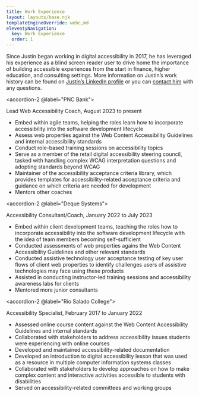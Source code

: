 ```yaml
---
title: Work Experience
layout: layouts/base.njk
templateEngineOverride: webc,md
eleventyNavigation:
  key: Work Experience
  order: 1
---
```

Since Justin began working in digital accessibility in 2017, he has leveraged his experience as a blind screen reader user to drive home the importance of building accessible experiences from the start in finance, higher education, and consulting settings. More information on Justin’s work history can be found on [Justin’s LinkedIn profile](https://www.linkedin.com/in/justin-yarbrough/) or you can [contact him](/contact) with any questions.

<accordion-2 @label="PNC Bank">

Lead Web Accessibility Coach, August 2023 to present

- Embed within agile teams, helping the roles learn how to incorporate accessibility into the software development lifecycle
- Assess web properties against the Web Content Accessibility Guidelines and internal accessibility standards
- Conduct role-based training sessions on accessibility topics
- Serve as a member of the retail digital accessibility steering council, tasked with handling complex WCAG interpretation questions and adopting standards beyond WCAG
- Maintainer of the accessibility acceptance criteria library, which provides templates for accessibility-related acceptance criteria and guidance on which criteria are needed for development
- Mentors other coaches

</accordion-2>

<accordion-2 @label="Deque Systems">

Accessibility Consultant/Coach, January 2022 to July 2023

- Embed within client development teams, teaching the roles how to incorporate accessibility into the software development lifecycle with the idea of team members becoming self-sufficient
- Conducted assessments of web properties agains the Web Content Accessibility Guidelines and other relevant standards
- Conducted assistive technology user acceptance testing of key user flows of client web properties to identify challenges users of assistive technologies may face using these products
- Assisted in conducting instructor-led training sessions and accessibility awareness labs for clients
- Mentored more junior consultants

</accordion-2>

<accordion-2 @label="Rio Salado College">

Accessibility Specialist, February 2017 to January 2022

- Assessed online course content against the Web Content Accessibility Guidelines and internal standards
- Collaborated with stakeholders to address accessibility issues students were experiencing with online courses
- Developed and maintained accessibility-related documentation
- Developed an introduction to digital accessibility lesson that was used as a resource in multiple computer information systems classes
- Collaborated with stakeholders to develop approaches on how to make complex content and interactive activities accessible to students with disabilities
- Served on accessibility-related committees and working groups

</accordion-2>
